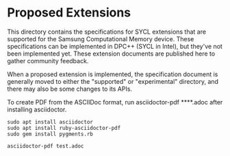 # Proposed Extensions

This directory contains the specifications for SYCL extensions that are supported for the Samsung Computational Memory device. These specifications can be implemented in DPC++ (SYCL in Intel), but they've not been implemented yet. These extension documents are published here to gather community feedback.

When a proposed extension is implemented, the specification document is generally moved to either the "supported" or "experimental" directory, and there may also be some changes to its APIs.


To create PDF from the ASCIIDoc format, run asciidoctor-pdf ****.adoc after installing asciidoctor.
```
sudo apt install asciidoctor
sudo apt install ruby-asciidoctor-pdf
sudo gem install pygments.rb

asciidoctor-pdf test.adoc
``` 
